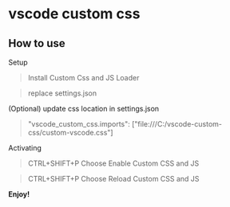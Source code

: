 # vscode custom css

## How to use

Setup

> Install Custom Css and JS Loader

> replace settings.json

(Optional) update css location in settings.json

>  "vscode_custom_css.imports": ["file:///C:/vscode-custom-css/custom-vscode.css"]

Activating

> CTRL+SHIFT+P Choose Enable Custom CSS and JS

> CTRL+SHIFT+P Choose Reload Custom CSS and JS

**Enjoy!**
